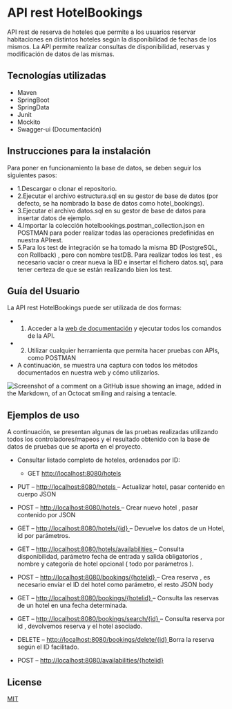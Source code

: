 # API rest HotelBookings

API rest de reserva de hoteles que permite a los usuarios reservar habitaciones en distintos hoteles según la disponibilidad de fechas de los mismos. La API permite realizar consultas de disponibilidad, reservas y modificación de datos de las mismas.

## Tecnologías utilizadas

* Maven
* SpringBoot
* SpringData
* Junit
* Mockito
* Swagger-ui (Documentación)

## Instrucciones para la instalación

Para poner en funcionamiento la base de datos, se deben seguir los siguientes pasos:

* 1.Descargar o clonar el repositorio.
* 2.Ejecutar el archivo estructura.sql en su gestor de base de datos (por defecto, se ha nombrado la base de datos como hotel_bookings).
* 3.Ejecutar el archivo datos.sql en su gestor de base de datos para insertar datos de ejemplo.
* 4.Importar la colección hotelbookings.postman_collection.json en POSTMAN para poder realizar todas las operaciones predefinidas en nuestra APIrest.
* 5.Para los test de integración se ha tomado la misma BD (PostgreSQL, con Rollback) , pero con nombre testDB. Para realizar todos los test , es necesario vaciar o crear nueva la BD e insertar el fichero datos.sql, para tener certeza de que se están realizando bien los test.

## Guía del Usuario

La API rest HotelBookings puede ser utilizada de dos formas:
* 1. Acceder a la [web de documentación](https://localhost:8080/hotelbookings) y ejecutar todos los comandos de la API.
* 2. Utilizar cualquier herramienta que permita hacer pruebas con APIs, como POSTMAN
* A continuación, se muestra una captura con todos los métodos documentados en nuestra web y cómo utilizarlos.

![Screenshot of a comment on a GitHub issue showing an image, added in the Markdown, of an Octocat smiling and raising a tentacle.](https://i.imgur.com/wWNv41t.png)

## Ejemplos de uso
A continuación, se presentan algunas de las pruebas realizadas utilizando todos los controladores/mapeos y el resultado obtenido con la base de datos de pruebas que se aporta en el proyecto.

* Consultar listado completo de hoteles, ordenados por ID:

  - GET [http://localhost:8080/hotels ](http://localhost:8080/hotels )

- PUT – [http://localhost:8080/hotels ](http://localhost:8080/hotels ) – Actualizar hotel, pasar contenido en cuerpo JSON

- POST – [http://localhost:8080/hotels ](http://localhost:8080/hotels ) – Crear nuevo hotel , pasar contenido por JSON

- GET – [http://localhost:8080/hotels/{id} ](http://localhost:8080/hotels/{id} ) – Devuelve los datos de un Hotel, id por parámetros.

- GET – [http://localhost:8080/hotels/availabilities ](http://localhost:8080/hotels/availabilities ) – Consulta disponibilidad, parámetro fecha de entrada y salida obligatorios , nombre y categoría de hotel opcional ( todo por parámetros ).

- POST – [http://localhost:8080/bookings/{hotelid} ](http://localhost:8080/bookings/{hotelid} ) – Crea reserva , es necesario envíar el ID del hotel como parámetro, el resto JSON body

- GET – [http://localhost:8080/bookings/{hotelid} ](http://localhost:8080/bookings/{hotelid} ) – Consulta las reservas de un hotel en una fecha determinada.

- GET – [http://localhost:8080/bookings/search/{id} ](http://localhost:8080/bookings/search/{id} ) – Consulta reserva por id , devolvemos reserva y el hotel asociado.

- DELETE – [http://localhost:8080/bookings/delete/{id} ](http://localhost:8080/bookings/delete/{id} ) Borra la reserva según el ID facilitado.

- POST – [http://localhost:8080/availabilities/{hotelid} ](http://localhost:8080/availabilities/{hotelid} )

## License

[MIT](https://choosealicense.com/licenses/mit/)
